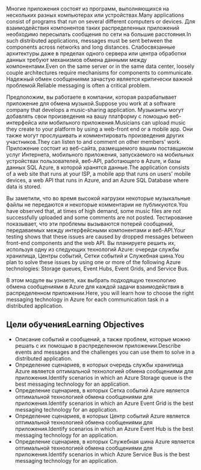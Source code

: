 <span data-ttu-id="0f208-101">Многие приложения состоят из программ, выполняющихся на нескольких разных компьютерах или устройствах.</span><span class="sxs-lookup"><span data-stu-id="0f208-101">Many applications consist of programs that run on several different computers or devices.</span></span> <span data-ttu-id="0f208-102">Для взаимодействия компонентов таких распределенных приложений необходимо пересылать сообщения по сети на большие расстояния.</span><span class="sxs-lookup"><span data-stu-id="0f208-102">In such distributed applications, messages must be sent between the components across networks and long distances.</span></span> <span data-ttu-id="0f208-103">Слабосвязанные архитектуры даже в пределах одного сервера или центра обработки данных требуют механизмов обмена данными между компонентами.</span><span class="sxs-lookup"><span data-stu-id="0f208-103">Even on the same server or in the same data center, loosely couple architectures require mechanisms for components to communicate.</span></span> <span data-ttu-id="0f208-104">Надежный обмен сообщениями зачастую является критически важной проблемой.</span><span class="sxs-lookup"><span data-stu-id="0f208-104">Reliable messaging is often a critical problem.</span></span>

<span data-ttu-id="0f208-105">Предположим, вы работаете в компании, которая разрабатывает приложение для обмена музыкой.</span><span class="sxs-lookup"><span data-stu-id="0f208-105">Suppose you work at a software company that develops a music-sharing application.</span></span> <span data-ttu-id="0f208-106">Музыканты могут добавлять свои произведения на вашу платформу с помощью веб-интерфейса или мобильного приложения.</span><span class="sxs-lookup"><span data-stu-id="0f208-106">Musicians can upload music they create to your platform by using a web-front end or a mobile app.</span></span> <span data-ttu-id="0f208-107">Они также могут прослушивать и комментировать произведения других участников.</span><span class="sxs-lookup"><span data-stu-id="0f208-107">They can listen to and comment on other members' work.</span></span> <span data-ttu-id="0f208-108">Приложение состоит из веб-сайта, размещаемого вашим поставщиком услуг Интернета, мобильного приложения, запускаемого на мобильных устройствах пользователей, веб-API, работающего в Azure, и базы данных SQL Azure, в которой хранятся данные.</span><span class="sxs-lookup"><span data-stu-id="0f208-108">The application consists of a web site that runs at your ISP, a mobile app that runs on users' mobile devices, a web API that runs in Azure, and an Azure SQL Database where data is stored.</span></span>

<span data-ttu-id="0f208-109">Вы заметили, что во время высокой нагрузки некоторые музыкальные файлы не передаются и некоторые комментарии не публикуются.</span><span class="sxs-lookup"><span data-stu-id="0f208-109">You have observed that, at times of high demand, some music files are not successfully uploaded and some comments are not posted.</span></span> <span data-ttu-id="0f208-110">Тестирование показывает, что эти проблемы вызываются потерей сообщений, передаваемых между интерфейсными компонентами и веб-API.</span><span class="sxs-lookup"><span data-stu-id="0f208-110">Your testing shows that these issues are caused by dropped messages between front-end components and the web API.</span></span> <span data-ttu-id="0f208-111">Вы планируете решить их, используя одну из следующих технологий Azure: очереди службы хранилища, Центры событий, Сетки событий и Служебная шина.</span><span class="sxs-lookup"><span data-stu-id="0f208-111">You plan to solve these issues by using one or more of the following Azure technologies: Storage queues, Event Hubs, Event Grids, and Service Bus.</span></span>

<span data-ttu-id="0f208-112">В этом модуле вы узнаете, как выбрать подходящую технологию обмена сообщениями в Azure для каждой задачи взаимодействия в распределенном приложении.</span><span class="sxs-lookup"><span data-stu-id="0f208-112">Here, you will learn how to choose the right messaging technology in Azure for each communication task in a distributed application.</span></span>

## <a name="learning-objectives"></a><span data-ttu-id="0f208-113">Цели обучения</span><span class="sxs-lookup"><span data-stu-id="0f208-113">Learning Objectives</span></span>

- <span data-ttu-id="0f208-114">Описание событий и сообщений, а также проблем, которые можно решать с их помощью в распределенном приложении.</span><span class="sxs-lookup"><span data-stu-id="0f208-114">Describe events and messages and the challenges you can use them to solve in a distributed application.</span></span>
- <span data-ttu-id="0f208-115">Определение сценариев, в которых очередь службы хранилища Azure является оптимальной технологией обмена сообщениями для приложения.</span><span class="sxs-lookup"><span data-stu-id="0f208-115">Identify scenarios in which an Azure Storage queue is the best messaging technology for an application.</span></span>
- <span data-ttu-id="0f208-116">Определение сценариев, в которых Сетка событий Azure является оптимальной технологией обмена сообщениями для приложения.</span><span class="sxs-lookup"><span data-stu-id="0f208-116">Identify scenarios in which an Azure Event Grid is the best messaging technology for an application.</span></span>
- <span data-ttu-id="0f208-117">Определение сценариев, в которых Центр событий Azure является оптимальной технологией обмена сообщениями для приложения.</span><span class="sxs-lookup"><span data-stu-id="0f208-117">Identify scenarios in which an Azure Event Hub is the best messaging technology for an application.</span></span>
- <span data-ttu-id="0f208-118">Определение сценариев, в которых Служебная шина Azure является оптимальной технологией обмена сообщениями для приложения.</span><span class="sxs-lookup"><span data-stu-id="0f208-118">Identify scenarios in which Azure Service Bus is the best messaging technology for an application.</span></span>
